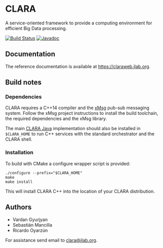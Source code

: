 # CLARA

A service-oriented framework to provide a computing environment for efficient
Big Data processing.

[![Build Status](https://travis-ci.org/JeffersonLab/clara-cpp.svg?branch=master)](https://travis-ci.org/JeffersonLab/clara-cpp)
[![Javadoc](https://img.shields.io/badge/doxygen-master-blue.svg?style=flat)](https://claraweb.jlab.org/clara/api/cpp/)


## Documentation

The reference documentation is available at <https://claraweb.jlab.org>.


## Build notes

### Dependencies

CLARA requires a C++14 compiler and the [xMsg](https://github.com/JeffersonLab/xmsg-cpp)
pub-sub messaging system. Follow the xMsg project instructions to install the build
toolchain, the required dependencies and the xMsg library.

The main [CLARA Java](https://github.com/JeffersonLab/clara-java) implementation
should also be installed in `$CLARA_HOME`
to run C++ services with the standard orchestrator and the CLARA shell.

### Installation

To build with CMake a configure wrapper script is provided:

    ./configure --prefix="$CLARA_HOME"
    make
    make install

This will install CLARA C++ into the location of your CLARA distribution.


## Authors

* Vardan Gyurjyan
* Sebastián Mancilla
* Ricardo Oyarzún

For assistance send email to [clara@jlab.org](mailto:clara@jlab.org).

